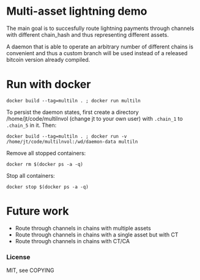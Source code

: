 
# Multi-asset lightning demo

The main goal is to succesfully route lightning payments through
channels with different chain_hash and thus representing different
assets.

A daemon that is able to operate an arbitrary number of different
chains is convenient and thus a custom branch will be used instead of
a released bitcoin version already compiled.

# Run with docker

```
docker build --tag=multiln . ; docker run multiln
```

To persist the daemon states, first create a directory
/home/jt/code/multilnvol (change jt to your own user) with `.chain_1`
to `.chain_5` in it. Then:

```
docker build --tag=multiln . ; docker run -v /home/jt/code/multilnvol:/wd/daemon-data multiln
```

Remove all stopped containers:

```
docker rm $(docker ps -a -q)
```

Stop all containers:

```
docker stop $(docker ps -a -q)
```

# Future work

- Route through channels in chains with multiple assets
- Route through channels in chains with a single asset but with CT
- Route through channels in chains with CT/CA

### License

MIT, see COPYING
